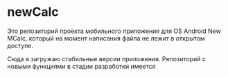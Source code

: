 # newCalc
Это репозиторий проекта мобильного приложения для OS Android New MCalc, который на момент написания файла не лежит в открытом доступе.

Сюда я загружаю стабильные версии приложения. Репозиторий с новыми функциями в стадии разработки имеется
